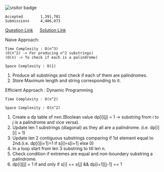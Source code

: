 ![visitor badge](https://visitor-badge.glitch.me/badge?page_id=yvrakesh.Leetcode-0005)

    Accepted        1,391,701
    Submissions     4,486,073

[Question Link](https://leetcode.com/problems/longest-palindromic-substring/)   &emsp; [Solution Link](https://github.com/yvrakesh/Leetcode/blob/main/code/0005/sol.cpp)

Naive Approach:

    Time Complexity : O(n^3)  
    (O(n^2) -> For producing n^2 substrings)
    (O(n) -> To check if each is a palindrome)

    Space Complexity : O(1)
    
1. Produce all substrings and check if each of them are palindromes.
2. Store Maximum length and string corresponding to it.

Efficient Approach : Dynamic Programming

    Time Complexity : O(n^2)

    Space Complexity : O(n^2)

1. Create a dp table of nxn.(Boolean value dp[i][j] = 1 -> substring from i to j is a palindrome and vice versa).
2. Update len 1 substrings (diagonal) as they all are a palindrome. (i.e. dp[i][i] = 1)
3. Update len 2 contiguous substrings comparing if 1st element equal to 2nd.(i.e. dp[i][i+1]=1 if s[i]=s[i+1] else 0)
4. In a loop start from len 3 substring to till len n.
5. Check condition if extremes are equal and non-boundary substring a palindrome.
6. dp[i][j] = 1 if and only if s[i] == s[j] && dp[i+1][j-1] == 1